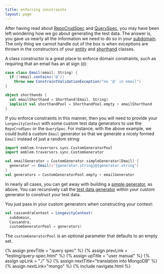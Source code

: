 ```yaml
---
title: enforcing constraints
layout: page
---
```


After having read about [RepoCrudSpec](testing/repo-crud-spec.html)
and [QuerySpec](testing/query-spec.html), you may have been left
wondering how we go about generating the test data. The answer is, you
gave us nearly all the information we need to do so in your
[subdomain](subdomain). The only thing we cannot handle out of the box
is when exceptions are thrown in the constructors of your
[entity](entities) and [shorthand](shorthands) classes.

A class constructor is a great place to enforce domain constraints,
such as requiring that an email has an at sign (`@`):

```scala
case class Email(email: String) {
  if (!email.contains('@'))
    throw new ConstraintValidationException("no '@' in email")
}

object shorthands {
  val emailShorthand = Shorthand[Email, String]
  implicit val shorthandPool = ShorthandPool.empty + emailShorthand
}
```

If you enforce constraints in this manner, then you will need to
provide your `LongevityContext` with some custom test data generators
to use the `RepoCrudSpec` or the `QuerySpec`. For instance, with the
above example, we could build a custom `Email` generator so that we
generate a nicely formed `Email` instead of just a random string:

```scala
import emblem.traversors.sync.CustomGeneratorPool
import emblem.traversors.sync.CustomGenerator

val emailGenerator = CustomGenerator.simpleGenerator[Email] {
  generator => Email(s"{generator.string}@{generator.string")
}
val generators = CustomGeneratorPool.empty + emailGenerator
```

In nearly all cases, you can get away with building a [simple
generator](http://longevityframework.github.io/longevity/scaladocs/emblem-latest/index.html#emblem.traversors.sync.CustomGenerator$@simpleGenerator[A](underlying:emblem.traversors.sync.Generator=>A)(implicitevidence$2:emblem.imports.TypeKey[A]):emblem.traversors.sync.CustomGenerator[A]),
as above. You can recursively call the
[test data generator](http://longevityframework.github.io/longevity/scaladocs/emblem-latest/index.html#emblem.traversors.sync.TestDataGenerator)
within your custom generator to construct your test data.

You just pass in your custom generators when constructing your
context:

```scala
val cassandraContext = LongevityContext(
  subdomain,
  Cassandra,
  customGeneratorPool = generators)
```

The `customGeneratorPool` is an optional parameter that defaults to an
empty set.

{% assign prevTitle = "query spec" %}
{% assign prevLink = "testing/query-spec.html" %}
{% assign upTitle = "user manual" %}
{% assign upLink = "./" %}
{% assign nextTitle="translation into MongoDB" %}
{% assign nextLink="mongo" %}
{% include navigate.html %}

